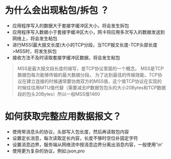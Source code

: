 # 为什么会出现粘包/拆包 ？
- 应用程序写入的数据大于套接字缓冲区大小，将会发生拆包
- 应用程序写入数据小于套接字缓冲区大小，网卡将应用多次写入的数据发送到网络上，将会发生粘包
- 进行MSS(最大报文长度)大小的TCP分段，当TCP报文长度-TCP头部长度>MSS时，将发生拆包
- 接收方法不及时读取套接字缓冲区数据，将会发生粘包
> MSS是最大报文段长度的缩写，是TCP协议里面的一个概念。 MSS是TCP数据包每次能够传输的最大数据分段。 为了达到最佳的传输效能，TCP协议在建立连接的时候通常要协商双方的MSS值，这个值TCP协议在实现的时候往往用MTU值代替（需要减去IP数据包包头的大小20Bytes和TCP数据段的包头20Bytes）所以一般MSS值1460


# 如何获取完整应用数据报文？
- 使用带消息头的协议，头部写入包长度，然后再读取包内容
- 设置定长消息，每次读取定长内容，长度不够时空位补固定字符
- 设置消息边界，服务端从网络流中按消息边界分离出消息内容，一般使用'\n'
- 使用更为复杂的协议，例如:json,pro	